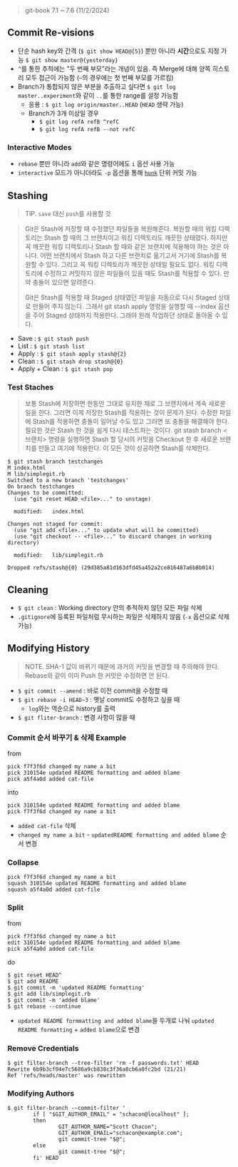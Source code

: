 > git-book 7.1 ~ 7.6 (11/2/2024)

## Commit Re-visions

- 단순 hash key와 간격 (`$ git show HEAD@{5}`) 뿐만 아니라 **시간**으로도 지정 가능 `$ git show master@{yesterday}`
- `^`를 통한 추척에는 "두 번째 부모"라는 개념이 있음. 즉 Merge에 대해 양쪽 히스토리 모두 접근이 가능함 (`~`의 경우에는 첫 번째 부모를 가르킴)
- Branch가 통합되지 않은 부분을 추출하고 싶다면 `$ git log master..experiment`와 같이 `..`를 통한 range를 설정 가능함
    - 응용 : `$ git log origin/master..HEAD` (`HEAD` 생략 가능)
    - Branch가 3개 이상일 경우
      - `$ git log refA refB ^refC`
      - `$ git log refA refB --not refC`

### Interactive Modes

- `rebase` 뿐만 아니라 `add`와 같은 명령어에도 `i` 옵션 사용 가능
- `interactive` 모드가 아니더라도 `-p` 옵션을 통해 [`hunk`](https://www.gnu.org/software/diffutils/manual/html_node/Hunks.html) 단위 커밋 가능

## Stashing

> TIP. `save` 대신 `push`를 사용할 것

> Git은 Stash에 저장할 때 수정했던 파일들을 복원해준다. 복원할 때의 워킹 디렉토리는 Stash 할 때의 그 브랜치이고 워킹 디렉토리도 깨끗한 상태였다. 하지만 꼭 깨끗한 워킹 디렉토리나 Stash 할 때와 같은 브랜치에 적용해야 하는 것은 아니다. 어떤 브랜치에서 Stash 하고 다른 브랜치로 옮기고서 거기에 Stash를 복원할 수 있다. 그리고 꼭 워킹 디렉토리가 깨끗한 상태일 필요도 없다. 워킹 디렉토리에 수정하고 커밋하지 않은 파일들이 있을 때도 Stash를 적용할 수 있다. 만약 충돌이 있으면 알려준다.
>
> Git은 Stash를 적용할 때 Staged 상태였던 파일을 자동으로 다시 Staged 상태로 만들어 주지 않는다. 그래서 git stash apply 명령을 실행할 때 --index 옵션을 주어 Staged 상태까지 적용한다. 그래야 원래 작업하던 상태로 돌아올 수 있다.

- Save : `$ git stash push`
- List : `$ git stash list`
- Apply : `$ git stash apply stash@{2}`
- Clean : `$ git stash drop stash@{0}`
- Apply + Clean : `$ git stash pop`

### Test Staches

> 보통 Stash에 저장하면 한동안 그대로 유지한 채로 그 브랜치에서 계속 새로운 일을 한다. 그러면 이제 저장한 Stash를 적용하는 것이 문제가 된다. 수정한 파일에 Stash를 적용하면 충돌이 일어날 수도 있고 그러면 또 충돌을 해결해야 한다. 필요한 것은 Stash 한 것을 쉽게 다시 테스트하는 것이다. git stash branch <브랜치> 명령을 실행하면 Stash 할 당시의 커밋을 Checkout 한 후 새로운 브랜치를 만들고 여기에 적용한다. 이 모든 것이 성공하면 Stash를 삭제한다.

```
$ git stash branch testchanges
M index.html
M lib/simplegit.rb
Switched to a new branch 'testchanges'
On branch testchanges
Changes to be committed:
  (use "git reset HEAD <file>..." to unstage)

  modified:   index.html

Changes not staged for commit:
  (use "git add <file>..." to update what will be committed)
  (use "git checkout -- <file>..." to discard changes in working directory)

  modified:   lib/simplegit.rb

Dropped refs/stash@{0} (29d385a81d163dfd45a452a2ce816487a6b8b014)
```

## Cleaning

- `$ git clean` : Working directory 안의 추적하지 않던 모든 파일 삭제
- `.gitignore`에 등록된 파일처럼 무시하는 파일은 삭제하지 않음 (`-x` 옵션으로 삭제 가능)

## Modifying History

> NOTE. SHA-1 값이 바뀌기 때문에 과거의 커밋을 변경할 때 주의해야 한다. Rebase와 같이 이미 Push 한 커밋은 수정하면 안 된다.

- `$ git commit --amend` : 바로 이전 commit을 수정할 때
- `$ git rebase -i HEAD~3` : 옛날 commit도 수정하고 싶을 때
    - `log`와는 역순으로 history를 출력
- `$ git fliter-branch` : 변경 사항이 많을 때 

### Commit 순서 바꾸기 & 삭제 Example

from

```
pick f7f3f6d changed my name a bit
pick 310154e updated README formatting and added blame
pick a5f4a0d added cat-file
```

into

```
pick 310154e updated README formatting and added blame
pick f7f3f6d changed my name a bit
```

- `added cat-file` 삭제
- `changed my name a bit` - `updatedREADME formatting and added blame` 순서 변경

### Collapse

```
pick f7f3f6d changed my name a bit
squash 310154e updated README formatting and added blame
squash a5f4a0d added cat-file
```

### Split

from

```
pick f7f3f6d changed my name a bit
edit 310154e updated README formatting and added blame
pick a5f4a0d added cat-file
```

do

```
$ git reset HEAD^
$ git add README
$ git commit -m 'updated README formatting'
$ git add lib/simplegit.rb
$ git commit -m 'added blame'
$ git rebase --continue
```

- `updated README formmatting and added blame`을 두개로 나눠 `updated README formatting` + `added blame`으로 변경

### Remove Credentials

```
$ git filter-branch --tree-filter 'rm -f passwords.txt' HEAD
Rewrite 6b9b3cf04e7c5686a9cb838c3f36a8cb6a0fc2bd (21/21)
Ref 'refs/heads/master' was rewritten
```

### Modifying Authors

```
$ git filter-branch --commit-filter '
        if [ "$GIT_AUTHOR_EMAIL" = "schacon@localhost" ];
        then
                GIT_AUTHOR_NAME="Scott Chacon";
                GIT_AUTHOR_EMAIL="schacon@example.com";
                git commit-tree "$@";
        else
                git commit-tree "$@";
        fi' HEAD
```
